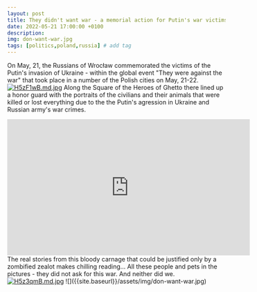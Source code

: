 ```yaml
---
layout: post
title: They didn't want war - a memorial action for Putin's war victims in Ukraine
date: 2022-05-21 17:00:00 +0100
description: 
img: don-want-war.jpg
tags: [politics,poland,russia] # add tag
---
```

On May, 21, the Russians of Wrocław commemorated the victims of the Putin's invasion of Ukraine - within the global event "They were against the war" that took place in a number of the Polish cities on May, 21-22.
<a href="https://freeimage.host/i/H5zF1wB"><img src="https://iili.io/H5zF1wB.md.jpg" alt="H5zF1wB.md.jpg" border="0"></a>
Along the Square of the Heroes of Ghetto there lined up a honor guard with the portraits of the civilians and their animals that were killed or lost everything due to the the Putin's agression in Ukraine and Russian army's war crimes.
<iframe width="560" height="315" src="https://www.youtube.com/embed/hQ9mruLJv38" title="YouTube video player" frameborder="0" allow="accelerometer; autoplay; clipboard-write; encrypted-media; gyroscope; picture-in-picture; web-share" allowfullscreen></iframe>
The real stories from this bloody carnage that could be justified only by a zombified zealot makes chilling reading... All these people and pets in the pictures - they did not ask for this war. And neither did we. 
<a href="https://freeimage.host/i/H5z3qmB"><img src="https://iili.io/H5z3qmB.md.jpg" alt="H5z3qmB.md.jpg" border="0"></a>
![]({{site.baseurl}}/assets/img/don-want-war.jpg)